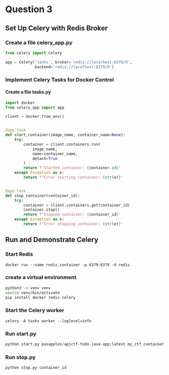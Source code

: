 # Question 3

## Set Up Celery with Redis Broker

### Create a file celery_app.py
```python
from celery import Celery

app = Celery('tasks', broker='redis://localhost:6379/0',
             backend='redis://localhost:6379/0')
```

### Implement Celery Tasks for Docker Control

####  Create a file tasks.py
```python
import docker
from celery_app import app

client = docker.from_env()


@app.task
def start_container(image_name, container_name=None):
    try:
        container = client.containers.run(
            image_name,
            name=container_name,
            detach=True
        )
        return f"Started container: {container.id}"
    except Exception as e:
        return f"Error starting container: {str(e)}"


@app.task
def stop_container(container_id):
    try:
        container = client.containers.get(container_id)
        container.stop()
        return f"Stopped container: {container_id}"
    except Exception as e:
        return f"Error stopping container: {str(e)}"

```

## Run and Demonstrate Celery

### Start Redis
```docker
docker run --name redis_container -p 6379:6379 -d redis 
```
### create a virtual environment
```bash
python3 -m venv venv
source venv/bin/activate
pip install docker redis celery
```
### Start the Celery worker
```docker
celery -A tasks worker --loglevel=info 
```
### Run start.py 
```python
python start.py pasapples/apjctf-todo-java-app:latest my_ctf_container
```
### Run stop.py
```python
python stop.py container_id
```